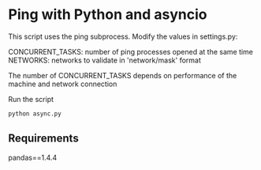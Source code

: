 # Ping with Python and asyncio

This script uses the ping subprocess. Modify the values in settings.py:

CONCURRENT_TASKS: number of ping processes opened at the same time
NETWORKS: networks to validate in 'network/mask' format

The number of CONCURRENT_TASKS depends on performance of the machine and network connection

Run the script

```bash
python async.py
```

## Requirements

pandas==1.4.4
